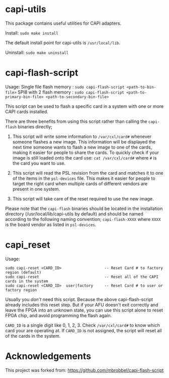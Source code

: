 # capi-utils

This package contains useful utilities for CAPI adapters.

Install: `sudo make install`

The default install point for capi-utils is `/usr/local/lib`.

Uninstall: `sudo make uninstall`

# capi-flash-script

Usage: 
Single file flash memory : `sudo capi-flash-script <path-to-bin-file>`
SPI8 with 2 flash memory : `sudo capi-flash-script <path-to-primary-bin-file> <path-to-secondary-bin-file>`

This script can be used to flash a specific card in a system with one or more CAPI cards installed.

There are three benefits from using this script rather than calling the `capi-flash` binaries directly;

1. This script will write some information to `/var/cxl/card#` whenever someone flashes a new image. This information will be displayed the next time someone wants to flash a new image to one of the cards, making it easier for people to share the cards. To quickly check if your image is still loaded onto the card use: `cat /var/cxl/card#` where `#` is the card you want to use.

2. This script will read the PSL revision from the card and matches it to one of the items in the `psl-devices` file. This makes it easier for people to target the right card when multiple cards of different vendors are present in one system.

3. This script will take care of the reset required to use the new image.

Please note that the `capi-flash` binaries should be located in the installation directory (/usr/local/lib/capi-utils by default) and should be named according to the following naming convention; `capi-flash-XXXX` where `XXXX` is the board vendor as listed in `psl-devices`.

# capi_reset

Usage: 
```
sudo capi-reset <CARD_ID>                   -- Reset Card # to factory region (default)
sudo capi-reset                             -- Reset all of the CAPI cards in the system
sudo capi-reset <CARD_ID>  user|factory     -- Reset Card # to user or factory region
```

Usually you *don't* need this script. Because the above capi-flash-script already includes this reset step. But if your AFU doesn't exit correctly and leave the FPGA into an unknown state, you can use this script alone to reset FPGA chip, and avoid programming the flash again.

`CARD_ID` is a single digit like 0, 1, 2, 3. Check `/var/cxl/card#` to know which card your are operating at. If `CARD_ID` is not assigned, the script will reset all of the cards in the system.

# Acknowledgements


This project was forked from: https://github.com/mbrobbel/capi-flash-script

